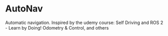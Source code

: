 # AutoNav
Automatic navigation. Inspired by the udemy course: Self Driving and ROS 2 - Learn by Doing! Odometry &amp; Control, and others
